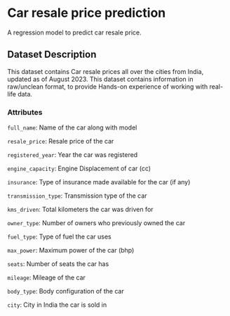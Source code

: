 
# Car resale price prediction

A regression model to predict car resale price.


## Dataset Description
This dataset contains Car resale prices all over the cities from India, updated as of August 2023. This dataset contains information in raw/unclean format, to provide Hands-on experience of working with real-life data.

### Attributes

`full_name`: Name of the car along with model

`resale_price`: Resale price of the car

`registered_year`: Year the car was registered

`engine_capacity`: Engine Displacement of car (cc)

`insurance`: Type of insurance made available for the car (if any)

`transmission_type`: Transmission type of the car

`kms_driven`: Total kilometers the car was driven for

`owner_type`: Number of owners who previously owned the car

`fuel_type`: Type of fuel the car uses

`max_power`: Maximum power of the car (bhp)

`seats`: Number of seats the car has

`mileage`: Mileage of the car

`body_type`: Body configuration of the car

`city`: City in India the car is sold in

